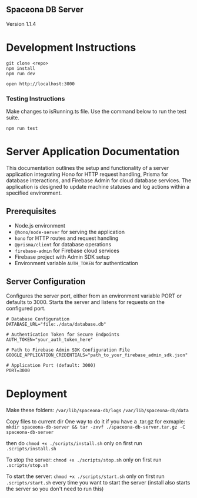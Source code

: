 ## Spaceona DB Server

Version 1.1.4

# Development Instructions

```
git clone <repo>
npm install
npm run dev
```

```
open http://localhost:3000
```

### Testing Instructions

Make changes to isRunning.ts file. Use the command below to run the test suite.

```
npm run test
```

# Server Application Documentation

This documentation outlines the setup and functionality of a server application integrating Hono for HTTP request handling, Prisma for database interactions, and Firebase Admin for cloud database services. The application is designed to update machine statuses and log actions within a specified environment.

## Prerequisites

- Node.js environment
- `@hono/node-server` for serving the application
- `hono` for HTTP routes and request handling
- `@prisma/client` for database operations
- `firebase-admin` for Firebase cloud services
- Firebase project with Admin SDK setup
- Environment variable `AUTH_TOKEN` for authentication

## Server Configuration

Configures the server port, either from an environment variable PORT or defaults to 3000.
Starts the server and listens for requests on the configured port.

```env
# Database Configuration
DATABASE_URL="file:./data/database.db"

# Authentication Token for Secure Endpoints
AUTH_TOKEN="your_auth_token_here"

# Path to Firebase Admin SDK Configuration File
GOOGLE_APPLICATION_CREDENTIALS="path_to_your_firebase_admin_sdk.json"

# Application Port (default: 3000)
PORT=3000
```

# Deployment

Make these folders:
`/var/lib/spaceona-db/logs`
`/var/lib/spaceona-db/data`

Copy files to current dir
One way to do it if you have a .tar.gz for exmaple: `mkdir spaceona-db-server && tar -zxvf ./spaceona-db-server.tar.gz -C spaceona-db-server`

then do
`chmod +x ./scripts/install.sh` only on first run
`.scripts/install.sh`

To stop the server:
`chmod +x ./scripts/stop.sh` only on first run
`.scripts/stop.sh`

To start the server:
`chmod +x ./scripts/start.sh` only on first run
`.scripts/start.sh` every time you want to start the server (install also starts the server so you don't need to run this)
